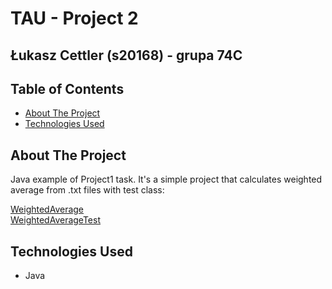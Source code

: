 # TAU - Project 2

 ## Łukasz Cettler (s20168) - grupa 74C

<!-- TABLE OF CONTENTS -->
## Table of Contents

* [About The Project](#about-the-project)
* [Technologies Used](#technologies-used)

<!-- ABOUT THE PROJECT -->
## About The Project

Java example of Project1 task. It's  a simple project that calculates weighted average from .txt files with test class:

[WeightedAverage](https://github.com/s20168/mpr-java/blob/master/src/main/java/pl/edu/pjwstk/mpr/WeightedAverage.java)<br />
[WeightedAverageTest](https://github.com/s20168/mpr-java/blob/master/src/test/java/pl/edu/pjwstk/mpr/WeightedAverageTest.java)

## Technologies Used

* Java
